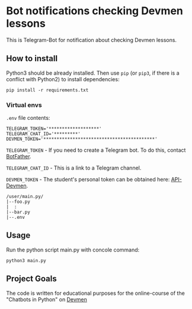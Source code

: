 # Bot notifications checking Devmen lessons

This is Telegram-Bot for notification about checking Devmen lessons.

## How to install

Python3 should be already installed. 
Then use `pip` (or `pip3`, if there is a conflict with Python2) to install dependencies:
```
pip install -r requirements.txt
```
### Virtual envs

`.env` file contents:

```
TELEGRAM_TOKEN='*******************'
TELEGRAM_CHAT_ID='*********'
DEVMEN_TOKEN='******************************************'
```

`TELEGRAM_TOKEN` - If you need to create a Telegram bot. To do this, contact [BotFather](https://telegram.me/BotFather).

`TELEGRAM_CHAT_ID` - This is a link to a Telegram channel.

`DEVMEN_TOKEN` - The student's personal token can be obtained here: [API-Devmen](https://dvmn.org/api/docs/).

```
/user/main.py/
|--foo.py
|  :
|--bar.py
|--.env
```
## Usage

Run the python script main.py with concole command:
```
python3 main.py
```

## Project Goals

The code is written for educational purposes for the online-course of the 
"Chatbots in Python" on [Devmen](https://dvmn.org/)
